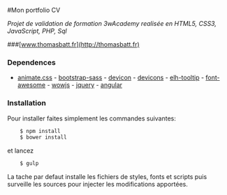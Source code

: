 #Mon portfolio CV

*Projet de validation de formation 3wAcademy realisée en HTML5, CSS3, JavaScript, PHP, Sql*

###[www.thomasbatt.fr](http://thomasbatt.fr)


### Dependences 

- [animate.css](https://github.com/daneden/animate.css) - [bootstrap-sass](https://github.com/twbs/bootstrap-sass) - [devicon](https://github.com/konpa/devicon) - [devicons](https://github.com/vorillaz/devicons) - [elh-tooltip](https://github.com/Elhebert/elh-tooltip) - [font-awesome](https://github.com/FortAwesome/Font-Awesome) - [wowjs](https://github.com/matthieua/WOW) - [jquery](https://github.com/jquery/jquery) - [angular](https://github.com/angular)


### Installation 

Pour installer faites simplement les commandes suivantes:


```bash
  	$ npm install
  	$ bower install
```

et lancez

```bash
	$ gulp 
```

La tache par defaut installe les fichiers de styles, fonts et scripts puis surveille les sources pour injecter les modifications apportées. 
